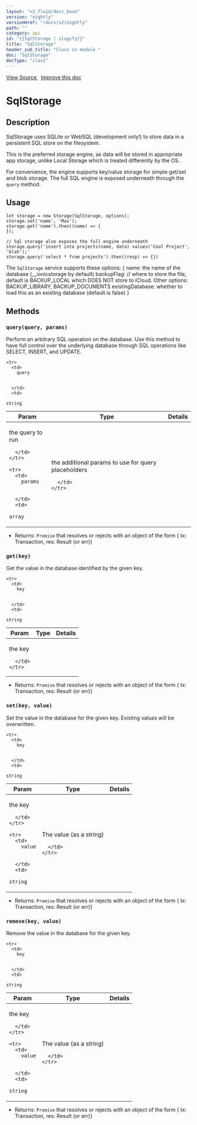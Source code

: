 ```yaml
---
layout: "v2_fluid/docs_base"
version: "nightly"
versionHref: "/docs/v2/nightly"
path: ""
category: api
id: "{{SqlStorage | slugify}}"
title: "SqlStorage"
header_sub_title: "Class in module "
doc: "SqlStorage"
docType: "class"
---
```





<div class="improve-docs">
  <a href='http://github.com/driftyco/ionic2/tree/master/ionic/platform/storage/sql.ts#L4'>
    View Source
  </a>
  &nbsp;
  <a href='http://github.com/driftyco/ionic2/edit/master/ionic/platform/storage/sql.ts#L4'>
    Improve this doc
  </a>

  <!-- TODO(drewrygh, perrygovier): render this block in the correct location, markup identical to component docs -->

</div>




<h1 class="api-title">


SqlStorage






</h1>






<h2>Description</h2>

<p>SqlStorage uses SQLite or WebSQL (development only!) to store data in a
persistent SQL store on the filesystem.</p>
<p>This is the preferred storage engine, as data will be stored in appropriate
app storage, unlike Local Storage which is treated differently by the OS.</p>
<p>For convenience, the engine supports key/value storage for simple get/set and blob
storage. The full SQL engine is exposed underneath through the <code>query</code> method.</p>

<h2>Usage</h2>


<pre><code class="lang-js">let storage = new Storage(SqlStorage, options);
storage.set(&#39;name&#39;, &#39;Max&#39;);
storage.get(&#39;name&#39;).then((name) =&gt; {
});

// Sql storage also exposes the full engine underneath
storage.query(&#39;insert into projects(name, data) values(&#39;Cool Project&#39;, &#39;blah&#39;);&#39;
storage.query(&#39;select * from projects&#39;).then((resp) =&gt; {})
</code></pre>
<p>The <code>SqlStorage</code> service supports these options:
{
  name: the name of the database (__ionicstorage by default)
  backupFlag: // where to store the file, default is BACKUP_LOCAL which DOES NOT store to iCloud. Other options: BACKUP_LIBRARY, BACKUP_DOCUMENTS
  existingDatabase: whether to load this as an existing database (default is false)
}</p>







<h2>Methods</h2>

<div id="query"></div>

<h3>
<code>query(query, params)</code>

</h3>

Perform an arbitrary SQL operation on the database. Use this method
to have full control over the underlying database through SQL operations
like SELECT, INSERT, and UPDATE.




<table class="table" style="margin:0;">
  <thead>
    <tr>
      <th>Param</th>
      <th>Type</th>
      <th>Details</th>
    </tr>
  </thead>
  <tbody>
    
    <tr>
      <td>
        query
        
        
      </td>
      <td>
        
  <code>string</code>
      </td>
      <td>
        <p>the query to run</p>

        
      </td>
    </tr>
    
    <tr>
      <td>
        params
        
        
      </td>
      <td>
        
  <code>array</code>
      </td>
      <td>
        <p>the additional params to use for query placeholders</p>

        
      </td>
    </tr>
    
  </tbody>
</table>






* Returns: 
  <code>Promise</code> that resolves or rejects with an object of the form { tx: Transaction, res: Result (or err)}




<div id="get"></div>

<h3>
<code>get(key)</code>

</h3>

Get the value in the database identified by the given key.



<table class="table" style="margin:0;">
  <thead>
    <tr>
      <th>Param</th>
      <th>Type</th>
      <th>Details</th>
    </tr>
  </thead>
  <tbody>
    
    <tr>
      <td>
        key
        
        
      </td>
      <td>
        
  <code>string</code>
      </td>
      <td>
        <p>the key</p>

        
      </td>
    </tr>
    
  </tbody>
</table>






* Returns: 
  <code>Promise</code> that resolves or rejects with an object of the form { tx: Transaction, res: Result (or err)}




<div id="set"></div>

<h3>
<code>set(key, value)</code>

</h3>

Set the value in the database for the given key. Existing values will be overwritten.



<table class="table" style="margin:0;">
  <thead>
    <tr>
      <th>Param</th>
      <th>Type</th>
      <th>Details</th>
    </tr>
  </thead>
  <tbody>
    
    <tr>
      <td>
        key
        
        
      </td>
      <td>
        
  <code>string</code>
      </td>
      <td>
        <p>the key</p>

        
      </td>
    </tr>
    
    <tr>
      <td>
        value
        
        
      </td>
      <td>
        
  <code>string</code>
      </td>
      <td>
        <p>The value (as a string)</p>

        
      </td>
    </tr>
    
  </tbody>
</table>






* Returns: 
  <code>Promise</code> that resolves or rejects with an object of the form { tx: Transaction, res: Result (or err)}




<div id="remove"></div>

<h3>
<code>remove(key, value)</code>

</h3>

Remove the value in the database for the given key.



<table class="table" style="margin:0;">
  <thead>
    <tr>
      <th>Param</th>
      <th>Type</th>
      <th>Details</th>
    </tr>
  </thead>
  <tbody>
    
    <tr>
      <td>
        key
        
        
      </td>
      <td>
        
  <code>string</code>
      </td>
      <td>
        <p>the key</p>

        
      </td>
    </tr>
    
    <tr>
      <td>
        value
        
        
      </td>
      <td>
        
  <code>string</code>
      </td>
      <td>
        <p>The value (as a string)</p>

        
      </td>
    </tr>
    
  </tbody>
</table>






* Returns: 
  <code>Promise</code> that resolves or rejects with an object of the form { tx: Transaction, res: Result (or err)}


<!-- end content block -->


<!-- end body block -->


